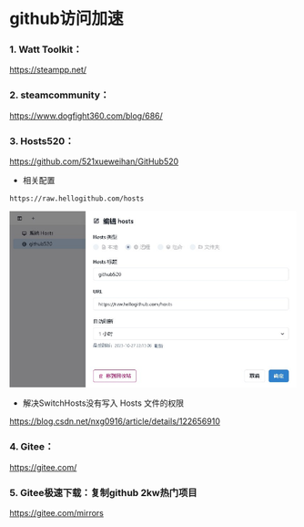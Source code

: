 # github访问加速

### 1. Watt Toolkit：

https://steampp.net/ 

### 2. steamcommunity：

https://www.dogfight360.com/blog/686/ 

### 3. Hosts520：

https://github.com/521xueweihan/GitHub520

- 相关配置

```txt
https://raw.hellogithub.com/hosts
```

![](img/Snipaste_2023-10-27_22-22-02.jpg)

- 解决SwitchHosts没有写入 Hosts 文件的权限

https://blog.csdn.net/nxg0916/article/details/122656910


### 4. Gitee：

https://gitee.com/ 

### 5. Gitee极速下载：复制github 2kw热门项目

https://gitee.com/mirrors